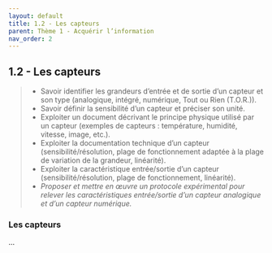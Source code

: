 ```yaml
---
layout: default
title: 1.2 - Les capteurs
parent: Thème 1 - Acquérir l’information
nav_order: 2
---
```


## 1.2 - Les capteurs

> - Savoir identifier les grandeurs d’entrée et de sortie d’un capteur et son type (analogique, intégré, numérique, Tout ou Rien (T.O.R.)).
> - Savoir définir la sensibilité d’un capteur et préciser son unité.
> - Exploiter un document décrivant le principe physique utilisé par un capteur (exemples de capteurs : température, humidité, vitesse, image, etc.).
> - Exploiter la documentation technique d’un capteur (sensibilité/résolution, plage de fonctionnement adaptée à la plage de variation de la grandeur, linéarité).
> - Exploiter la caractéristique entrée/sortie d’un capteur (sensibilité/résolution, plage de fonctionnement, linéarité).
> - *Proposer et mettre en œuvre un protocole expérimental pour relever les caractéristiques entrée/sortie d’un capteur analogique et d’un capteur numérique.*


### Les capteurs

...